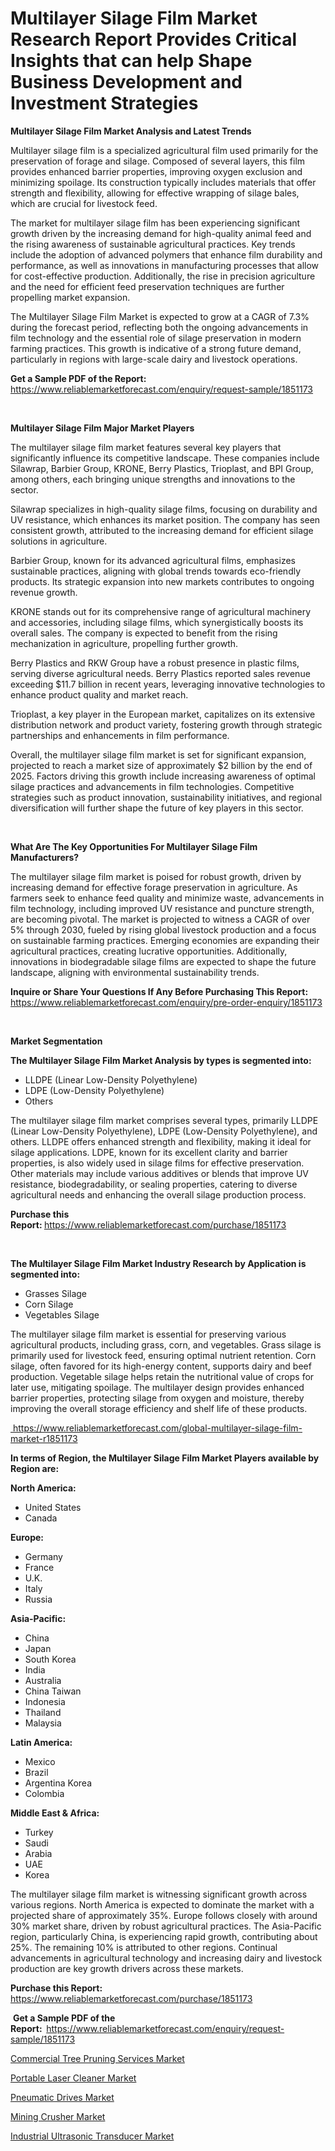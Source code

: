 <p><h1>Multilayer Silage Film Market Research Report Provides Critical Insights that can help Shape Business Development and Investment Strategies</h1></p><p><strong>Multilayer Silage Film Market Analysis and Latest Trends</strong></p>
<p><p>Multilayer silage film is a specialized agricultural film used primarily for the preservation of forage and silage. Composed of several layers, this film provides enhanced barrier properties, improving oxygen exclusion and minimizing spoilage. Its construction typically includes materials that offer strength and flexibility, allowing for effective wrapping of silage bales, which are crucial for livestock feed.</p><p>The market for multilayer silage film has been experiencing significant growth driven by the increasing demand for high-quality animal feed and the rising awareness of sustainable agricultural practices. Key trends include the adoption of advanced polymers that enhance film durability and performance, as well as innovations in manufacturing processes that allow for cost-effective production. Additionally, the rise in precision agriculture and the need for efficient feed preservation techniques are further propelling market expansion.</p><p>The Multilayer Silage Film Market is expected to grow at a CAGR of 7.3% during the forecast period, reflecting both the ongoing advancements in film technology and the essential role of silage preservation in modern farming practices. This growth is indicative of a strong future demand, particularly in regions with large-scale dairy and livestock operations.</p></p>
<p><strong>Get a Sample PDF of the Report:&nbsp;</strong> <a href="https://www.reliablemarketforecast.com/enquiry/request-sample/1851173?utm_campaign=1140&utm_medium=2&utm_source=Github&utm_content=ia&utm_term=19102024&utm_id=multilayer-silage-film">https://www.reliablemarketforecast.com/enquiry/request-sample/1851173</a></p>
<p>&nbsp;</p>
<p><strong>Multilayer Silage Film Major Market Players</strong></p>
<p><p>The multilayer silage film market features several key players that significantly influence its competitive landscape. These companies include Silawrap, Barbier Group, KRONE, Berry Plastics, Trioplast, and BPI Group, among others, each bringing unique strengths and innovations to the sector.</p><p>Silawrap specializes in high-quality silage films, focusing on durability and UV resistance, which enhances its market position. The company has seen consistent growth, attributed to the increasing demand for efficient silage solutions in agriculture.</p><p>Barbier Group, known for its advanced agricultural films, emphasizes sustainable practices, aligning with global trends towards eco-friendly products. Its strategic expansion into new markets contributes to ongoing revenue growth.</p><p>KRONE stands out for its comprehensive range of agricultural machinery and accessories, including silage films, which synergistically boosts its overall sales. The company is expected to benefit from the rising mechanization in agriculture, propelling further growth.</p><p>Berry Plastics and RKW Group have a robust presence in plastic films, serving diverse agricultural needs. Berry Plastics reported sales revenue exceeding $11.7 billion in recent years, leveraging innovative technologies to enhance product quality and market reach.</p><p>Trioplast, a key player in the European market, capitalizes on its extensive distribution network and product variety, fostering growth through strategic partnerships and enhancements in film performance.</p><p>Overall, the multilayer silage film market is set for significant expansion, projected to reach a market size of approximately $2 billion by the end of 2025. Factors driving this growth include increasing awareness of optimal silage practices and advancements in film technologies. Competitive strategies such as product innovation, sustainability initiatives, and regional diversification will further shape the future of key players in this sector.</p></p>
<p>&nbsp;</p>
<p><strong>What Are The Key Opportunities For Multilayer Silage Film Manufacturers?</strong></p>
<p><p>The multilayer silage film market is poised for robust growth, driven by increasing demand for effective forage preservation in agriculture. As farmers seek to enhance feed quality and minimize waste, advancements in film technology, including improved UV resistance and puncture strength, are becoming pivotal. The market is projected to witness a CAGR of over 5% through 2030, fueled by rising global livestock production and a focus on sustainable farming practices. Emerging economies are expanding their agricultural practices, creating lucrative opportunities. Additionally, innovations in biodegradable silage films are expected to shape the future landscape, aligning with environmental sustainability trends.</p></p>
<p><strong>Inquire or Share Your Questions If Any Before Purchasing This Report:</strong> <a href="https://www.reliablemarketforecast.com/enquiry/pre-order-enquiry/1851173?utm_campaign=1140&utm_medium=2&utm_source=Github&utm_content=ia&utm_term=19102024&utm_id=multilayer-silage-film">https://www.reliablemarketforecast.com/enquiry/pre-order-enquiry/1851173</a></p>
<p>&nbsp;</p>
<p><strong>Market Segmentation</strong></p>
<p><strong>The Multilayer Silage Film Market Analysis by types is segmented into:</strong></p>
<p><ul><li>LLDPE (Linear Low-Density Polyethylene)</li><li>LDPE (Low-Density Polyethylene)</li><li>Others</li></ul></p>
<p><p>The multilayer silage film market comprises several types, primarily LLDPE (Linear Low-Density Polyethylene), LDPE (Low-Density Polyethylene), and others. LLDPE offers enhanced strength and flexibility, making it ideal for silage applications. LDPE, known for its excellent clarity and barrier properties, is also widely used in silage films for effective preservation. Other materials may include various additives or blends that improve UV resistance, biodegradability, or sealing properties, catering to diverse agricultural needs and enhancing the overall silage production process.</p></p>
<p><strong>Purchase this Report:&nbsp;</strong><a href="https://www.reliablemarketforecast.com/purchase/1851173?utm_campaign=1140&utm_medium=2&utm_source=Github&utm_content=ia&utm_term=19102024&utm_id=multilayer-silage-film">https://www.reliablemarketforecast.com/purchase/1851173</a></p>
<p>&nbsp;</p>
<p><strong>The Multilayer Silage Film Market Industry Research by Application is segmented into:</strong></p>
<p><ul><li>Grasses Silage</li><li>Corn Silage</li><li>Vegetables Silage</li></ul></p>
<p><p>The multilayer silage film market is essential for preserving various agricultural products, including grass, corn, and vegetables. Grass silage is primarily used for livestock feed, ensuring optimal nutrient retention. Corn silage, often favored for its high-energy content, supports dairy and beef production. Vegetable silage helps retain the nutritional value of crops for later use, mitigating spoilage. The multilayer design provides enhanced barrier properties, protecting silage from oxygen and moisture, thereby improving the overall storage efficiency and shelf life of these products.</p></p>
<p><a href="https://www.reliablemarketforecast.com/global-multilayer-silage-film-market-r1851173?utm_campaign=1140&utm_medium=2&utm_source=Github&utm_content=ia&utm_term=19102024&utm_id=multilayer-silage-film">&nbsp;https://www.reliablemarketforecast.com/global-multilayer-silage-film-market-r1851173</a></p>
<p><strong>In terms of Region, the Multilayer Silage Film Market Players available by Region are:</strong></p>
<p>
    <p> <strong> North America: </strong>
        <ul>
            <li>United States</li>
            <li>Canada</li>
        </ul>
        </p> 
    <p> <strong> Europe: </strong>
        <ul>
            <li>Germany</li>
            <li>France</li>
            <li>U.K.</li>
            <li>Italy</li>
            <li>Russia</li>
        </ul>
        </p> 
    <p> <strong> Asia-Pacific: </strong>
        <ul>
            <li>China</li>
            <li>Japan</li>
            <li>South Korea</li>
            <li>India</li>
            <li>Australia</li>
            <li>China Taiwan</li>
            <li>Indonesia</li>
            <li>Thailand</li>
            <li>Malaysia</li>
        </ul>
        </p> 
    <p> <strong> Latin America: </strong>
        <ul>
            <li>Mexico</li>
            <li>Brazil</li>
            <li>Argentina Korea</li>
            <li>Colombia</li>
        </ul>
        </p> 
    <p> <strong> Middle East & Africa: </strong>
        <ul>
            <li>Turkey</li>
            <li>Saudi</li>
            <li>Arabia</li>
            <li>UAE</li>
            <li>Korea</li>
        </ul>
    </p>
    </p>
<p><p>The multilayer silage film market is witnessing significant growth across various regions. North America is expected to dominate the market with a projected share of approximately 35%. Europe follows closely with around 30% market share, driven by robust agricultural practices. The Asia-Pacific region, particularly China, is experiencing rapid growth, contributing about 25%. The remaining 10% is attributed to other regions. Continual advancements in agricultural technology and increasing dairy and livestock production are key growth drivers across these markets.</p></p>
<p><strong>Purchase this Report: </strong><a href="https://www.reliablemarketforecast.com/purchase/1851173?utm_campaign=1140&utm_medium=2&utm_source=Github&utm_content=ia&utm_term=19102024&utm_id=multilayer-silage-film">https://www.reliablemarketforecast.com/purchase/1851173</a></p>
<p>&nbsp;<strong>Get a Sample PDF of the Report:&nbsp;&nbsp;</strong><a href="https://www.reliablemarketforecast.com/enquiry/request-sample/1851173?utm_campaign=1140&utm_medium=2&utm_source=Github&utm_content=ia&utm_term=19102024&utm_id=multilayer-silage-film">https://www.reliablemarketforecast.com/enquiry/request-sample/1851173</a></p>
<p><strong></strong></p>
<p><p><a href="https://github.com/rieuydbalon3b/Market-Research-Report-List-1/blob/main/commercial-tree-pruning-services-market.md?utm_campaign=1140&utm_medium=2&utm_source=Github&utm_content=ia&utm_term=19102024&utm_id=multilayer-silage-film">Commercial Tree Pruning Services Market</a></p><p><a href="https://issuu.com/reportprime-2/docs/portable-laser-cleaner-market-size-_c093527ce42673?utm_campaign=1140&utm_medium=2&utm_source=Github&utm_content=ia&utm_term=19102024&utm_id=multilayer-silage-film">Portable Laser Cleaner Market</a></p><p><a href="https://www.linkedin.com/pulse/global-pneumatic-drives-market-share-growth-opportunities-growing-yrpee?utm_campaign=1140&utm_medium=2&utm_source=Github&utm_content=ia&utm_term=19102024&utm_id=multilayer-silage-film">Pneumatic Drives Market</a></p><p><a href="https://www.linkedin.com/pulse/mining-crusher-market-revolution-2024-2031-trends-shaping-dnove?utm_campaign=1140&utm_medium=2&utm_source=Github&utm_content=ia&utm_term=19102024&utm_id=multilayer-silage-film">Mining Crusher Market</a></p><p><a href="https://issuu.com/reportprime-2/docs/industrial-ultrasonic-transducer-ma_51705046209d9b?utm_campaign=1140&utm_medium=2&utm_source=Github&utm_content=ia&utm_term=19102024&utm_id=multilayer-silage-film">Industrial Ultrasonic Transducer Market</a></p></p>